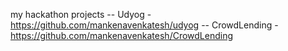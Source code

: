 my hackathon projects
-- Udyog - https://github.com/mankenavenkatesh/udyog
-- CrowdLending - https://github.com/mankenavenkatesh/CrowdLending
